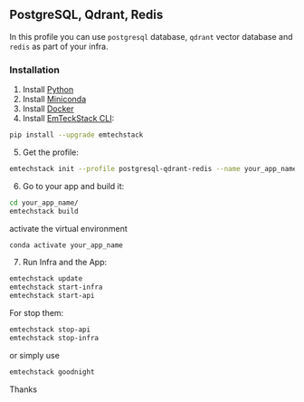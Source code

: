 ## PostgreSQL, Qdrant, Redis
In this profile you can use `postgresql` database, `qdrant` vector database and `redis` as part of your infra. 


### Installation
1. Install [Python](https://www.python.org/downloads/)
2. Install [Miniconda](https://docs.conda.io/en/latest/miniconda.html)
3. Install [Docker](https://www.docker.com/get-started)
4. Install [EmTeckStack CLI](https://github.com/emtechstack/emtechstack):

```sh
pip install --upgrade emtechstack
```

5. Get the profile:

```sh
emtechstack init --profile postgresql-qdrant-redis --name your_app_name
```

6. Go to your app and build it:

```sh
cd your_app_name/
emtechstack build
```

activate the virtual environment

```sh
conda activate your_app_name
```

7. Run Infra and the App:

```sh
emtechstack update
emtechstack start-infra
emtechstack start-api
```

For stop them:

```sh
emtechstack stop-api
emtechstack stop-infra
```

or simply use

```sh
emtechstack goodnight
```

Thanks
